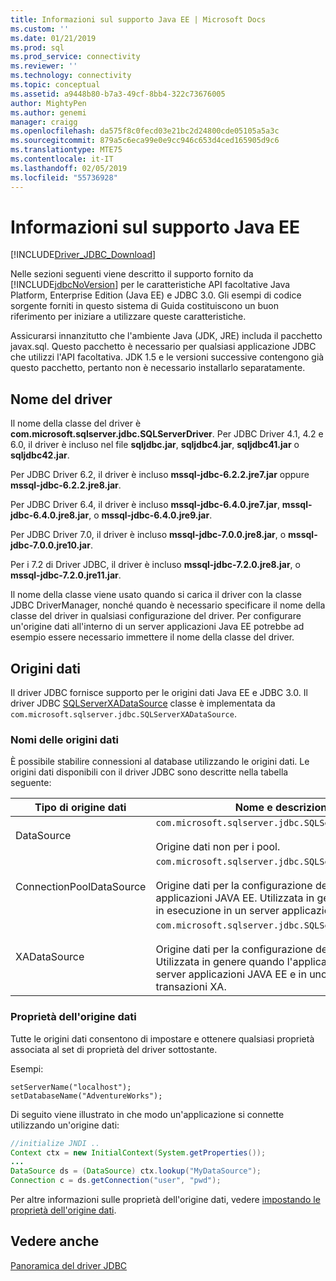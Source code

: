 ```yaml
---
title: Informazioni sul supporto Java EE | Microsoft Docs
ms.custom: ''
ms.date: 01/21/2019
ms.prod: sql
ms.prod_service: connectivity
ms.reviewer: ''
ms.technology: connectivity
ms.topic: conceptual
ms.assetid: a9448b80-b7a3-49cf-8bb4-322c73676005
author: MightyPen
ms.author: genemi
manager: craigg
ms.openlocfilehash: da575f8c0fecd03e21bc2d24800cde05105a5a3c
ms.sourcegitcommit: 879a5c6eca99e0e9cc946c653d4ced165905d9c6
ms.translationtype: MTE75
ms.contentlocale: it-IT
ms.lasthandoff: 02/05/2019
ms.locfileid: "55736928"
---
```

# <a name="understanding-java-ee-support"></a>Informazioni sul supporto Java EE

[!INCLUDE[Driver_JDBC_Download](../../includes/driver_jdbc_download.md)]

Nelle sezioni seguenti viene descritto il supporto fornito da [!INCLUDE[jdbcNoVersion](../../includes/jdbcnoversion_md.md)] per le caratteristiche API facoltative Java Platform, Enterprise Edition (Java EE) e JDBC 3.0. Gli esempi di codice sorgente forniti in questo sistema di Guida costituiscono un buon riferimento per iniziare a utilizzare queste caratteristiche.  
  
Assicurarsi innanzitutto che l'ambiente Java (JDK, JRE) includa il pacchetto javax.sql. Questo pacchetto è necessario per qualsiasi applicazione JDBC che utilizzi l'API facoltativa. JDK 1.5 e le versioni successive contengono già questo pacchetto, pertanto non è necessario installarlo separatamente.  
  
## <a name="driver-name"></a>Nome del driver

Il nome della classe del driver è **com.microsoft.sqlserver.jdbc.SQLServerDriver**. Per JDBC Driver 4.1, 4.2 e 6.0, il driver è incluso nel file **sqljdbc.jar**, **sqljdbc4.jar**, **sqljdbc41.jar** o **sqljdbc42.jar**.

Per JDBC Driver 6.2, il driver è incluso **mssql-jdbc-6.2.2.jre7.jar** oppure **mssql-jdbc-6.2.2.jre8.jar**.

Per JDBC Driver 6.4, il driver è incluso **mssql-jdbc-6.4.0.jre7.jar**, **mssql-jdbc-6.4.0.jre8.jar**, o **mssql-jdbc-6.4.0.jre9.jar**.

Per JDBC Driver 7.0, il driver è incluso **mssql-jdbc-7.0.0.jre8.jar**, o **mssql-jdbc-7.0.0.jre10.jar**.

Per i 7.2 di Driver JDBC, il driver è incluso **mssql-jdbc-7.2.0.jre8.jar**, o **mssql-jdbc-7.2.0.jre11.jar**.
  
Il nome della classe viene usato quando si carica il driver con la classe JDBC DriverManager, nonché quando è necessario specificare il nome della classe del driver in qualsiasi configurazione del driver. Per configurare un'origine dati all'interno di un server applicazioni Java EE potrebbe ad esempio essere necessario immettere il nome della classe del driver.  
  
## <a name="data-sources"></a>Origini dati

Il driver JDBC fornisce supporto per le origini dati Java EE e JDBC 3.0. Il driver JDBC [SQLServerXADataSource](../../connect/jdbc/reference/sqlserverxadatasource-class.md) classe è implementata da `com.microsoft.sqlserver.jdbc.SQLServerXADataSource`.  
  
### <a name="datasource-names"></a>Nomi delle origini dati

È possibile stabilire connessioni al database utilizzando le origini dati. Le origini dati disponibili con il driver JDBC sono descritte nella tabella seguente:  
  
|Tipo di origine dati|Nome e descrizione della classe|  
|---------------|--------------------------|  
|DataSource|`com.microsoft.sqlserver.jdbc.SQLServerDataSource` <br/> <br/> Origine dati non per i pool.|  
|ConnectionPoolDataSource|`com.microsoft.sqlserver.jdbc.SQLServerConnectionPoolDataSource` <br/> <br/> Origine dati per la configurazione dei pool di connessioni al server applicazioni JAVA EE. Utilizzata in genere quando l'applicazione è in esecuzione in un server applicazioni JAVA EE.|  
|XADataSource|`com.microsoft.sqlserver.jdbc.SQLServerXADataSource` <br/> <br/> Origine dati per la configurazione delle origini dati JAVA EE XA. Utilizzata in genere quando l'applicazione è in esecuzione in un server applicazioni JAVA EE e in uno strumento di gestione transazioni XA.|  
  
### <a name="data-source-properties"></a>Proprietà dell'origine dati

Tutte le origini dati consentono di impostare e ottenere qualsiasi proprietà associata al set di proprietà del driver sottostante.  
  
Esempi:  
  
`setServerName("localhost");`  
`setDatabaseName("AdventureWorks");`  
  
Di seguito viene illustrato in che modo un'applicazione si connette utilizzando un'origine dati:  

```java
//initialize JNDI ..  
Context ctx = new InitialContext(System.getProperties());
...
DataSource ds = (DataSource) ctx.lookup("MyDataSource");
Connection c = ds.getConnection("user", "pwd");  
```

Per altre informazioni sulle proprietà dell'origine dati, vedere [impostando le proprietà dell'origine dati](../../connect/jdbc/setting-the-data-source-properties.md).  
  
## <a name="see-also"></a>Vedere anche

[Panoramica del driver JDBC](../../connect/jdbc/overview-of-the-jdbc-driver.md)  
